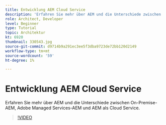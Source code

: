 ```yaml
---
title: Entwicklung AEM Cloud Service
description: 'Erfahren Sie mehr über AEM und die Unterschiede zwischen On-Premise-AEM, Adobe Managed Services-AEM und AEM als Cloud Service. '
role: Architect, Developer
level: Beginner
type: Tutorial
topic: Architektur
kt: 6920
thumbnail: 330543.jpg
source-git-commit: d9714b9a291ec3ee5f3dba9723de72bb120d2149
workflow-type: tm+mt
source-wordcount: '59'
ht-degree: 1%

---
```



# Entwicklung AEM Cloud Service

Erfahren Sie mehr über AEM und die Unterschiede zwischen On-Premise-AEM, Adobe Managed Services-AEM und AEM als Cloud Service.

>[!VIDEO](https://video.tv.adobe.com/v/330543/?quality=12&learn=on)